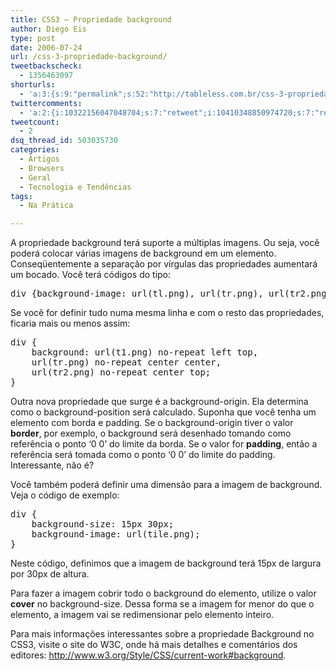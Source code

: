 ```yaml
---
title: CSS3 – Propriedade background
author: Diego Eis
type: post
date: 2006-07-24
url: /css-3-propriedade-background/
tweetbackscheck:
  - 1356463097
shorturls:
  - 'a:3:{s:9:"permalink";s:52:"http://tableless.com.br/css-3-propriedade-background";s:7:"tinyurl";s:26:"http://tinyurl.com/3dvs32t";s:4:"isgd";s:19:"http://is.gd/K0ONeN";}'
twittercomments:
  - 'a:2:{i:10322156047048704;s:7:"retweet";i:10410348850974720;s:7:"retweet";}'
tweetcount:
  - 2
dsq_thread_id: 503035730
categories:
  - Artigos
  - Browsers
  - Geral
  - Tecnologia e Tendências
tags:
  - Na Prática

---
```

A propriedade background terá suporte a múltiplas imagens. Ou seja, você poderá colocar várias imagens de background em um elemento. Conseqüentemente a separação por vírgulas das propriedades aumentará um bocado. Você terá códigos do tipo:

<pre class="lang-html">div {background-image: url(tl.png), url(tr.png), url(tr2.png);}
</pre>

Se você for definir tudo numa mesma linha e com o resto das propriedades, ficaria mais ou menos assim:

<pre class="lang-html">div { 
	background: url(t1.png) no-repeat left top, 
	url(tr.png) no-repeat center center, 
	url(tr2.png) no-repeat center top;
}
</pre>

Outra nova propriedade que surge é a background-origin. Ela determina como o background-position será calculado. Suponha que você tenha um elemento com borda e padding. Se o background-origin tiver o valor **border**, por exemplo, o background será desenhado tomando como referência o ponto &#8216;0 0&#8217; do limite da borda. Se o valor for **padding**, então a referência será tomada como o ponto &#8216;0 0&#8217; do limite do padding. Interessante, não é?

Você também poderá definir uma dimensão para a imagem de background. Veja o código de exemplo:

<pre class="lang-html">div {
	background-size: 15px 30px;
	background-image: url(tile.png);
}</pre>

Neste código, definimos que a imagem de background terá 15px de largura por 30px de altura.

Para fazer a imagem cobrir todo o background do elemento, utilize o valor **cover** no background-size. Dessa forma se a imagem for menor do que o elemento, a imagem vai se redimensionar pelo elemento inteiro.

Para mais informações interessantes sobre a propriedade Background no CSS3, visite o site do W3C, onde há mais detalhes e comentários dos editores: <http://www.w3.org/Style/CSS/current-work#background>.